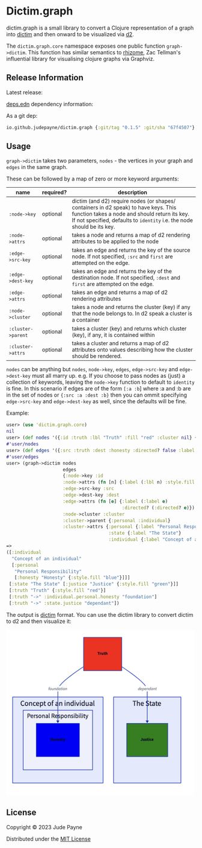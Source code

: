 # Dictim.graph

dictim.graph is a small library to convert a Clojure representation of a graph into [dictim](https://github.com/judepayne/dictim) and then onward to be visualized via [d2](https://github.com/terrastruct/d2).

The `dictim.graph.core` namespace exposes one public function `graph->dictim`. This function has similar semantics to [rhizome](https://github.com/ztellman/rhizome), Zac Tellman's influential library for visualising clojure graphs via Graphviz.


## Release Information

Latest release:

[deps.edn](https://clojure.org/reference/deps_and_cli) dependency information:

As a git dep:

```clojure
io.github.judepayne/dictim.graph {:git/tag "0.1.5" :git/sha "67f4507"}
``` 

## Usage

`graph->dictim` takes two parameters, `nodes` - the vertices in your graph and `edges` in the same graph.

These can be followed by a map of zero or more keyword arguments:

| name |required? |description |
|------|----------|-------------|
| `:node->key` | optional |dictim (and d2) require nodes (or shapes/ containers in d2 speak) to have keys. This function takes a node and should return its key. If not specified, defaults to `identity` i.e. the node should be its key. |
| `:node->attrs` | optional | takes a node and returns a map of d2 rendering attributes to be applied to the node |
| `:edge->src-key` | optional | takes an edge and returns the key of the source node. If not specified, `:src` and `first` are attempted on the edge. |
| `:edge->dest-key` | optional | takes an edge and returns the key of the destination node. If not specified, `:dest` and `first` are attempted on the edge. |
| `:edge->attrs` | optional |takes an edge and returns a map of d2 rendering attributes |
| `:node->cluster` | optional |takes a node and returns the cluster (key) if any that the node belongs to. In d2 speak a cluster is a container |
| `:cluster->parent` | optional |takes a cluster (key) and returns which cluster (key), if any, it is contained within |
| `:cluster->attrs` | optional | takes a cluster and returns a map of d2 attributes onto values describing how the cluster should be rendered. |

`nodes` can be anything but `nodes`, `node->key`, `edges`, `edge->src-key` and `edge->dest-key` must all marry up. e.g. If you choose to pass nodes as (just) a collection of keywords, leaving the `node->key` function to default to `identity` is fine. In this scenario if edges are of the form `[:a :b`] where :a and :b are in the set of nodes or `{:src :a :dest :b}` then you can ommit specifying `edge->src-key` and `edge->dest-key` as well, since the defaults will be fine.

Example:

````Clojure
user> (use 'dictim.graph.core)
nil
user> (def nodes '({:id :truth :lbl "Truth" :fill "red" :cluster nil} {:id :honesty :lbl "Honesty" :fill "blue" :cluster :personal} {:id :justice :lbl "Justice" :fill "green" :cluster :state}))
#'user/nodes
user> (def edges '({:src :truth :dest :honesty :directed? false :label "foundation"} {:src :truth :dest :justice :label "dependant" :stroke "green"}))
#'user/edges
user> (graph->dictim nodes
                     edges
                     {:node->key :id
                     :node->attrs (fn [n] {:label (:lbl n) :style.fill (:fill n)})
                     :edge->src-key :src
                     :edge->dest-key :dest
                     :edge->attrs (fn [e] {:label (:label e)
                                           :directed? (:directed? e)})
                     :node->cluster :cluster
                     :cluster->parent {:personal :individual}
                     :cluster->attrs {:personal {:label "Personal Responsibility"}
                                      :state {:label "The State"}
                                      :individual {:label "Concept of an individual"}}})
=>
([:individual
  "Concept of an individual"
  [:personal
   "Personal Responsibility"
   [:honesty "Honesty" {:style.fill "blue"}]]]
 [:state "The State" [:justice "Justice" {:style.fill "green"}]]
 [:truth "Truth" {:style.fill "red"}]
 [:truth "->" :individual.personal.honesty "foundation"]
 [:truth "->" :state.justice "dependant"])

````

The output is [dictim](https://github.com/judepayne/dictim) format. You can use the dictim library to convert dictim to d2 and then visualize it:

<img src="img/ex.png" width="500">

## License

Copyright © 2023 Jude Payne

Distributed under the [MIT License](http://opensource.org/licenses/MIT)

